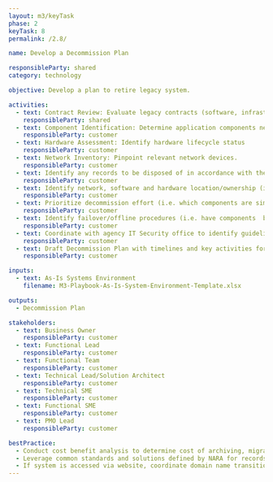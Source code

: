 ```yaml
---
layout: m3/keyTask
phase: 2
keyTask: 8
permalink: /2.8/

name: Develop a Decommission Plan

responsibleParty: shared
category: technology

objective: Develop a plan to retire legacy system.

activities:
  - text: Contract Review: Evaluate legacy contracts (software, infrastructure, and O&M) for expirations and renewal options.
    responsibleParty: shared
  - text: Component Identification: Determine application components needing decommissioning (test/production, userIDs, business app)
    responsibleParty: customer
  - text: Hardware Assessment: Identify hardware lifecycle status
    responsibleParty: customer
  - text: Network Inventory: Pinpoint relevant network devices.
    responsibleParty: customer
  - text: Identify any records to be disposed of in accordance with the records retention schedule
    responsibleParty: customer
  - text: Identify network, software and hardware location/ownership (i.e. activities include but are not limited to population of assets, management of data stores and development and validation of assets)
    responsibleParty: customer
  - text: Prioritize decommission effort (i.e. which components are simple versus complex to offline)
    responsibleParty: customer
  - text: Identify failover/offline procedures (i.e. have components  backup/archive current state been verified)
    responsibleParty: customer
  - text: Coordinate with agency IT Security office to identify guidelines for managing/cleansing the data
    responsibleParty: customer
  - text: Draft Decommission Plan with timelines and key activities for retiring legacy system (based on activities noted above)
    responsibleParty: customer

inputs:
  - text: As-Is Systems Environment
    filename: M3-Playbook-As-Is-System-Environment-Template.xlsx

outputs:
  - Decommission Plan

stakeholders:
  - text: Business Owner
    responsibleParty: customer
  - text: Functional Lead
    responsibleParty: customer
  - text: Functional Team
    responsibleParty: customer
  - text: Technical Lead/Solution Architect
    responsibleParty: customer
  - text: Technical SME
    responsibleParty: customer
  - text: Functional SME
    responsibleParty: customer
  - text: PMO Lead
    responsibleParty: customer

bestPractice:
  - Conduct cost benefit analysis to determine cost of archiving, migrating legacy data, or maintaining legacy systems in place 
  - Leverage common standards and solutions defined by NARA for records management found at <a href="https://ussm.gsa.gov/fibf-ERM/">https://ussm.gsa.gov/fibf-ERM/ </a>
  - If system is accessed via website, coordinate domain name transition through Domain Name System (DNS) and with IT security POC
---
```


